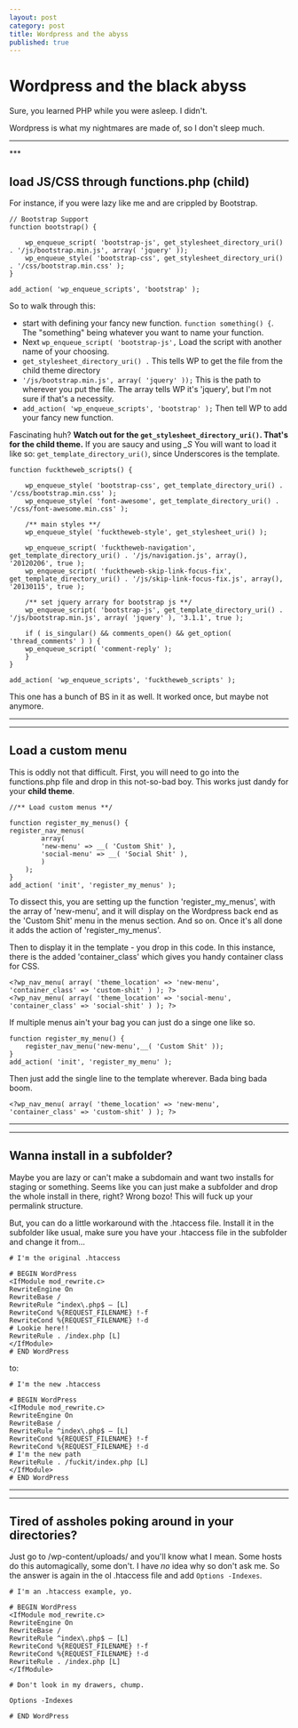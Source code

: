 ```yaml
---
layout: post
category: post
title: Wordpress and the abyss
published: true
---
```


# Wordpress and the black abyss #

Sure, you learned PHP while you were asleep. I didn't.

Wordpress is what my nightmares are made of, so I don't sleep much.

<hr class="rule">
***

## load JS/CSS through functions.php (child) ##

For instance, if you were lazy like me and are crippled by Bootstrap.

	// Bootstrap Support
	function bootstrap() {
    
    	wp_enqueue_script( 'bootstrap-js', get_stylesheet_directory_uri() . '/js/bootstrap.min.js', array( 'jquery' ));
    	wp_enqueue_style( 'bootstrap-css', get_stylesheet_directory_uri() . '/css/bootstrap.min.css' );
	}

	add_action( 'wp_enqueue_scripts', 'bootstrap' );
    
So to walk through this: 

+ start with defining your fancy new function. `function something() {`. The "something" being whatever you want to name your function.
+ Next `wp_enqueue_script( 'bootstrap-js',` Load the script with another name of your choosing.
+ `get_stylesheet_directory_uri() .` This tells WP to get the file from the child theme directory
+ `'/js/bootstrap.min.js', array( 'jquery' ));` This is the path to wherever you put the file. The array tells WP it's 'jquery', but I'm not sure if that's a necessity.
+ `add_action( 'wp_enqueue_scripts', 'bootstrap' );` Then tell WP to add your fancy new function.
    
Fascinating huh? **Watch out for the `get_stylesheet_directory_uri()`. That's for the child theme.** If you are saucy and using *_S* You will want to load it like so: `get_template_directory_uri()`, since Underscores is the template.

	function fucktheweb_scripts() {

		wp_enqueue_style( 'bootstrap-css', get_template_directory_uri() . '/css/bootstrap.min.css' );
		wp_enqueue_style( 'font-awesome', get_template_directory_uri() . '/css/font-awesome.min.css' );

		/** main styles **/
		wp_enqueue_style( 'fucktheweb-style', get_stylesheet_uri() );

		wp_enqueue_script( 'fucktheweb-navigation', get_template_directory_uri() . '/js/navigation.js', array(), '20120206', true );
		wp_enqueue_script( 'fucktheweb-skip-link-focus-fix', get_template_directory_uri() . '/js/skip-link-focus-fix.js', array(), '20130115', true );

		/** set jquery arrary for bootstrap js **/
		wp_enqueue_script( 'bootstrap-js', get_template_directory_uri() . '/js/bootstrap.min.js', array( 'jquery' ), '3.1.1', true );

		if ( is_singular() && comments_open() && get_option( 'thread_comments' ) ) {
		wp_enqueue_script( 'comment-reply' );
		}
	}
    
	add_action( 'wp_enqueue_scripts', 'fucktheweb_scripts' );
    
 This one has a bunch of BS in it as well. It worked once, but maybe not anymore.
 
***
***

## Load a custom menu ##

This is oddly not that difficult. First, you will need to go into the functions.php file and drop in this not-so-bad boy. This works just dandy for your **child theme**.

	//** Load custom menus **/

	function register_my_menus() {
  	register_nav_menus(
    		array(
      		'new-menu' => __( 'Custom Shit' ),
      		'social-menu' => __( 'Social Shit' ),
    		)
  		);
	}
	add_action( 'init', 'register_my_menus' );
        
To dissect this, you are setting up the function 'register_my_menus', with the array of 'new-menu', and it will display on the Wordpress back end as the 'Custom Shit' menu in the menus section. And so on. Once it's all done it adds the action of 'register_my_menus'.

Then to display it in the template - you drop in this code. In this instance, there is the added 'container_class' which gives you handy container class for CSS.

	<?wp_nav_menu( array( 'theme_location' => 'new-menu', 'container_class' => 'custom-shit' ) ); ?>
	<?wp_nav_menu( array( 'theme_location' => 'social-menu', 'container_class' => 'social-shit' ) ); ?>
        
If multiple menus ain't your bag you can just do a singe one like so.

	function register_my_menu() {
		register_nav_menu('new-menu',__( 'Custom Shit' ));
	}
	add_action( 'init', 'register_my_menu' );
        
Then just add the single line to the template wherever. Bada bing bada boom.

	<?wp_nav_menu( array( 'theme_location' => 'new-menu', 'container_class' => 'custom-shit' ) ); ?>
        
***
***

## Wanna install in a subfolder? ##

Maybe you are lazy or can't make a subdomain and want two installs for staging or something. Seems like you can just make a subfolder and drop the whole install in there, right? Wrong bozo! This will fuck up your permalink structure.

But, you can do a little workaround with the .htaccess file. Install it in the subfolder like usual, make sure you have your .htaccess file in the subfolder and change it from...
	
    # I'm the original .htaccess
    
    # BEGIN WordPress
	<IfModule mod_rewrite.c>
	RewriteEngine On
	RewriteBase /
	RewriteRule ^index\.php$ – [L]
	RewriteCond %{REQUEST_FILENAME} !-f
	RewriteCond %{REQUEST_FILENAME} !-d
    # Lookie here!!
	RewriteRule . /index.php [L]
	</IfModule>
	# END WordPress


to:

	# I'm the new .htaccess
    
    # BEGIN WordPress
	<IfModule mod_rewrite.c>
	RewriteEngine On
	RewriteBase /
	RewriteRule ^index\.php$ – [L]
	RewriteCond %{REQUEST_FILENAME} !-f
	RewriteCond %{REQUEST_FILENAME} !-d
    # I'm the new path
	RewriteRule . /fuckit/index.php [L]
	</IfModule>
	# END WordPress

***
***

## Tired of assholes poking around in your directories? ##

Just go to /wp-content/uploads/ and you'll know what I mean. Some hosts do this automagically, some don't. I have *no* idea why so don't ask me. So the answer is again in the ol .htaccess file and add `Options -Indexes`.

	# I'm an .htaccess example, yo.
    
    # BEGIN WordPress
	<IfModule mod_rewrite.c>
	RewriteEngine On
	RewriteBase /
	RewriteRule ^index\.php$ – [L]
	RewriteCond %{REQUEST_FILENAME} !-f
	RewriteCond %{REQUEST_FILENAME} !-d
	RewriteRule . /index.php [L]
	</IfModule>
    
    # Don't look in my drawers, chump.
    
    Options -Indexes
    
	# END WordPress